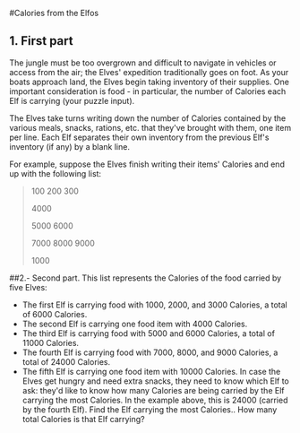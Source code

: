 #Calories from the Elfos
 ## 1. First part
The jungle must be too overgrown and difficult to navigate in vehicles or access from the air; the Elves' expedition traditionally goes on foot. As your boats approach land, the Elves begin taking inventory of their supplies. One important consideration is food - in particular, the number of Calories each Elf is carrying (your puzzle input).

The Elves take turns writing down the number of Calories contained by the various meals, snacks, rations, etc. that they've brought with them, one item per line. Each Elf separates their own inventory from the previous Elf's inventory (if any) by a blank line.

For example, suppose the Elves finish writing their items' Calories and end up with the following list:


> 100
> 200
> 300
>
> 4000
>
> 5000
> 6000
>
> 7000
> 8000
> 9000
>
> 1000

##2.- Second part.
This list represents the Calories of the food carried by five Elves:
* 	The first Elf is carrying food with 1000, 2000, and 3000 Calories, a total of 6000 Calories.
* 	The second Elf is carrying one food item with 4000 Calories.
* 	The third Elf is carrying food with 5000 and 6000 Calories, a total of 11000 Calories.
* 	The fourth Elf is carrying food with 7000, 8000, and 9000 Calories, a total of 24000 Calories.
* 	The fifth Elf is carrying one food item with 10000 Calories.
In case the Elves get hungry and need extra snacks, they need to know which Elf to ask: they'd like to know how many Calories are being carried by the Elf carrying the most Calories. In the example above, this is 24000 (carried by the fourth Elf).
Find the Elf carrying the most Calories.. How many total Calories is that Elf carrying?
